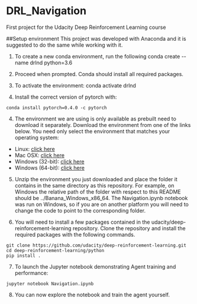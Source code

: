 # DRL_Navigation
First project for the Udacity Deep Reinforcement Learning course

##Setup environment
This project was developed with Anaconda and it is suggested to do the same while working with it.

1) To create a new conda environment, run the following
conda create --name drlnd python=3.6 

2) Proceed when prompted. Conda should install all required packages.

3) To activate the environment:
conda activate drlnd

4) Install the correct version of pytorch with: 
```
conda install pytorch=0.4.0 -c pytorch
```

4) The environment we are using is only available as prebuilt need to download it separately.
Download the environment from one of the links below.  You need only select the environment that matches your operating system:
- Linux: [click here](https://s3-us-west-1.amazonaws.com/udacity-drlnd/P1/Banana/Banana_Linux.zip)
- Mac OSX: [click here](https://s3-us-west-1.amazonaws.com/udacity-drlnd/P1/Banana/Banana.app.zip)
- Windows (32-bit): [click here](https://s3-us-west-1.amazonaws.com/udacity-drlnd/P1/Banana/Banana_Windows_x86.zip)
- Windows (64-bit): [click here](https://s3-us-west-1.amazonaws.com/udacity-drlnd/P1/Banana/Banana_Windows_x86_64.zip)

5) Unzip the environment you just downloaded and place the folder it contains in the same directory as this repository.
For example, on Windows the relative path of the folder with respect to this README should be ../Banana_Windows_x86_64.
The Navigation.ipynb notebook was run on Windows, so if you are on another platform you will need to change the code
to point to the corresponding folder.

6) You will need to install a few packages contained in the udacity/deep-reinforcement-learning repository. Clone the
repository and install the required packages with the following commands.
```
git clone https://github.com/udacity/deep-reinforcement-learning.git
cd deep-reinforcement-learning/python
pip install .
```

7) To launch the Jupyter notebook demonstrating Agent training and performance:
```
jupyter notebook Navigation.ipynb
```

8) You can now explore the notebook and train the agent yourself.
